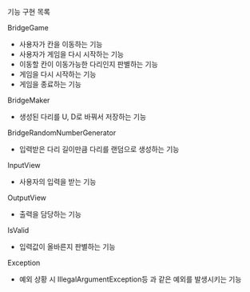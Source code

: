 기능 구현 목록

BridgeGame
- 사용자가 칸을 이동하는 기능
- 사용자가 게임을 다시 시작하는 기능
- 이동할 칸이 이동가능한 다리인지 판별하는 기능
- 게임을 다시 시작하는 기능
- 게임을 종료하는 기능

BridgeMaker
- 생성된 다리를 U, D로 바꿔서 저장하는 기능

BridgeRandomNumberGenerator
- 입력받은 다리 길이만큼 다리를 랜덤으로 생성하는 기능

InputView
- 사용자의 입력을 받는 기능

OutputView
- 출력을 담당하는 기능

IsValid
- 입력값이 올바른지 판별하는 기능

Exception
- 예외 상황 시 IllegalArgumentException등 과 같은 예외를 발생시키는 기능 